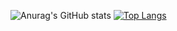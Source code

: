 ![Anurag's GitHub stats](https://github-readme-stats.vercel.app/api?username=ttzytt&show_icons=true&theme=radical)
[![Top Langs](https://github-readme-stats.vercel.app/api/top-langs/?username=ttzytt&hide=html)](https://github.com/ttzytt)
